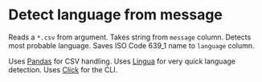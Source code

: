 # Detect language from message

Reads a `*.csv` from argument.
Takes string from `message` column.
Detects most probable language.
Saves ISO Code 639_1 name to `language` column.

Uses [Pandas](https://pandas.pydata.org/) for CSV handling.
Uses [Lingua](https://github.com/pemistahl/lingua-py) for very quick language detection.
Uses [Click](https://click.palletsprojects.com/en/8.1.x/) for the CLI.
